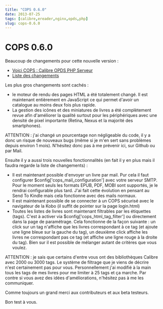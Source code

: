 ```yaml
---
title: "COPS 0.6.0"
date: 2013-07-25
tags: [calibre,ereader,nginx,opds,php]
slug: cops-0.6.0
---
```

# COPS 0.6.0

Beaucoup de changements pour cette nouvelle version :

* [Voici COPS : Calibre OPDS PHP Serveur](/fr/oss/calibre-opds-php-server)
* [Liste des changements](/fr/oss/calibre-opds-php-server-changelog)

Les plus gros changements sont cachés :

* le moteur de rendu des pages HTML a été totalement changé. Il est maintenant entièrement en JavaScript ce qui permet d'avoir un catalogue au moins deux fois plus rapide.
* La gestion des icônes et des miniatures de livres a été complètement revue afin d'améliorer la qualité surtout pour les périphériques avec une densité de pixel importante (Retina, Nexus et la majorité des smartphones).

ATTENTION : j'ai changé un pourcentage non négligeable du code, il y a donc un risque de nouveaux bugs (même si je m'en sert sans problèmes depuis environ 1 mois). N'hésitez donc pas à me prévenir ici, sur Github ou par Mail.

Ensuite il y a aussi trois nouvelles fonctionnalités (en fait il y en plus mais il faudra regarde la liste de changements) :

* Il est maintenant possible d'envoyer un livre par mail. Pur cela il faut configurer $config['cops_mail_configuration'] avec votre serveur SMTP. Pour le moment seuls les formats EPUB, PDF, MOBI  sont supportés, je le rendrai configurable plus tard. J'ai fait cette évolution en pensant au Send To Kindle mais cela fonctionne avec des mails normaux.
* Il est maintenant possible de se connecter à un COPS sécurisé avec le navigateur de la Kobo (il suffit de pointer sur la page login.html)
* Toutes les listes de livres sont maintenant filtrables par les étiquettes (tags). C'est à activer via $config['cops_html_tag_filter'] ou directement dans la page de paramétrage. Cela fonctionne de la façon suivante : un click sur un tag n'affiche que les livres correspondant à ce tag (et ajoute une ligne bleue sur la gauche du tag), un deuxième click affiche les livres ne correspondant pas ce tag (et affiche une ligne rouge à la droite du tag). Bien sur il est possible de mélanger autant de critères que vous voulez.

ATTENTION : je sais que certains d'entre vous ont des bibliothèques Calibre avec 2000 ou 3000 tags. Le système de filtrage que je viens de décrire n'est certainement pas pour vous. Personnellement j'ai modifié à la main tous les tags de mes livres pour me limiter à 25 tags et ça marche. Par contre si vous avez des idées d'améliorations, n'hésitez pas à me les communiquer.

Comme toujours un grand merci aux contributeurs et aux beta testeurs.

Bon test à vous.


